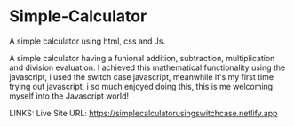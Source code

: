 # Simple-Calculator
A simple calculator using html, css and Js.

A simple calculator having a funional addition, subtraction, multiplication and division evaluation. I achieved this mathematical functionality using the javascript, 
i used the switch case javascript, meanwhile it's my first time trying out javascript, i so much enjoyed doing this, this is me welcoming myself into the Javascript
world!

LINKS:
Live Site URL: https://simplecalculatorusingswitchcase.netlify.app
